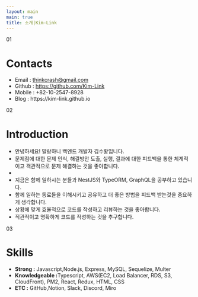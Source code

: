```yaml
---
layout: main
main: true
title: 소개|Kim-Link
---
```


<div class="loading-animation">
    <div class="about">
        <div class="section">
            <div class="title index">01</div>
            <div class="content">
                <h1 class="subtitle">Contacts</h1>
                <ul class="culture">
                    <li>Email : <a href="mailto:thinkcrash@gmail.com" target="_blank">thinkcrash@gmail.com</a></li>
                    <li>Github : <a href="https://github.com/Kim-Link" target="_blank">https://github.com/Kim-Link</a></li>
                    <li>Mobile : +82-10-2547-8928</li>
                    <li>Blog : https://kim-link.github.io</li>
                </ul>
            </div>
        </div>
        <div class="section">
            <div class="title index">02</div>
            <div class="content">
                <h1 class="subtitle">Introduction</h1>
                <ul class="environment">
                    <li>안녕하세요! 말랑하니 백엔드 개발자 김수황입니다.</li>
                    <li>문제점에 대한 문제 인식, 해결방안 도출, 실행, 결과에 대한 피드백을 통한 체계적이고 객관적으로 문제 해결하는 것을 좋아합니다.<li>
                    <li>지금은 함께 일하시는 분들과  NestJS와 TypeORM, GraphQL을 공부하고 있습니다.</li>
                    <li>함께 일하는 동료들을 이해시키고 공유하고 더 좋은 방법을 피드백 받는것을 중요하게 생각합니다.</li>
                    <li>상황에 맞게 효율적으로 코드를 작성하고 리뷰하는 것을 좋아합니다.</li>
                    <li>직관적이고 명확하게 코드를 작성하는 것을 추구합니다.</li>
                </ul>
            </div>
        </div>
        <div class="section">
            <div class="title index">03</div>
            <div class="content">
                <h1 class="subtitle">Skills</h1>
                <ul class="environment">
                    <li><b>Strong :</b> Javascript,Node.js, Express, MySQL, Sequelize, Multer</li>
                    <li><b>Knowledgeable :</b>Typescript, AWS(EC2, Load Balancer, RDS, S3, CloudFront), PM2, React, Redux, HTML, CSS</li>
                    <li><b>ETC :</b>  GitHub,Notion, Slack, Discord, Miro</li>
                </ul>
            </div>
        </div>
    </div>
</div>
